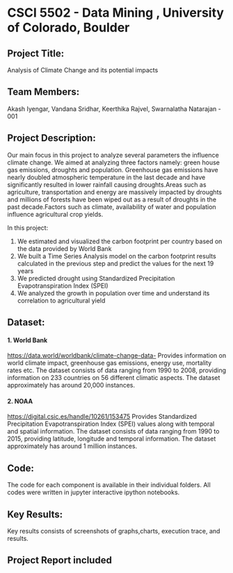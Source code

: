 # CSCI 5502 - Data Mining , University of Colorado, Boulder

## Project Title:

Analysis of Climate Change and its potential impacts

## Team Members:

Akash Iyengar, Vandana Sridhar, Keerthika Rajvel, Swarnalatha Natarajan - 001

## Project Description:

Our main focus in this project to analyze several parameters the influence climate change. We aimed at analyzing three factors namely: green house gas emissions, droughts and population. Greenhouse gas emissions have nearly doubled atmospheric temperature in the last decade and have significantly resulted in lower rainfall causing droughts.Areas such as agriculture, transportation and energy are massively impacted by droughts and millions of forests have been wiped out as a result of droughts in the past decade.Factors such as climate, availability of water and population influence agricultural crop yields.

In this project:

1. We estimated and visualized the carbon footprint per country based on the data provided by World Bank
2. We built a Time Series Analysis model on the carbon footprint results calculated in the previous step and predict the values for the next 19 years
3. We predicted drought using Standardized Precipitation Evapotranspiration Index (SPEI)
4. We analyzed the growth in population over time and understand its correlation to agricultural yield

## Dataset:

#### 1.  World Bank
https://data.world/worldbank/climate-change-data- 
Provides information on world climate impact, greenhouse gas emissions, energy use, mortality rates etc.
The dataset consists of data ranging from 1990 to 2008, providing information on 233 countries on 56 different climatic aspects.
The dataset approximately has around 20,000 instances.
#### 2. NOAA 
https://digital.csic.es/handle/10261/153475
Provides Standardized Precipitation Evapotranspiration Index (SPEI) values along with temporal and spatial information.
The dataset consists of data ranging from 1990 to 2015, providing latitude, longitude and temporal information.
The dataset approximately has around 1 million instances.

## Code:

The code for each component is available in their individual folders. All codes were written in jupyter interactive ipython notebooks. 

## Key Results:

Key results consists of screenshots of graphs,charts, execution trace, and results.

## Project Report included




